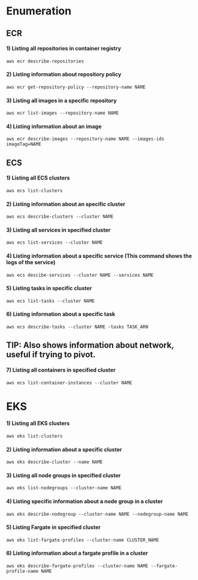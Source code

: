 # Enumeration

## ECR

#### 1) Listing all repositories in container registry

    aws ecr describe-repositories

#### 2) Listing information about repository policy

    aws ecr get-repository-policy --repository-name NAME 

#### 3) Listing all images in a specific repository

    aws ecr list-images --repository-name NAME 

#### 4) Listing information about an image

    aws ecr describe-images --repository-name NAME --images-ids imageTag=NAME 

## ECS

#### 1) Listing all ECS clusters

    aws ecs list-clusters 

#### 2) Listing information about an specific cluster

    aws ecs describe-clusters --cluster NAME 

#### 3) Listing all services in specified cluster

    aws ecs list-services --cluster NAME 

#### 4) Listing information about a specific service (This command shows the logs of the service)

    aws ecs descibe-services --cluster NAME --services NAME 

#### 5) Listing tasks in specific cluster

    aws ecs list-tasks --cluster NAME 

#### 6) Listing information about a specific task

    aws ecs describe-tasks --cluster NAME -tasks TASK_ARN 

## TIP: Also shows information about network, useful if trying to pivot.

#### 7) Listing all containers in specified cluster

    aws ecs list-container-instances --cluster NAME 

# EKS

#### 1) Listing all EKS clusters

    aws eks list-clusters 

#### 2) Listing information about a specific cluster

    aws eks describe-cluster --name NAME

#### 3) Listing all node groups in specified cluster
   
    aws eks list-nodegroups --cluster-name NAME 

#### 4) Listing specific information about a node group in a cluster

    aws eks describe-nodegroup --cluster-name NAME --nodegroup-name NAME 

#### 5) Listing Fargate in specified cluster

    aws eks list-fargate-profiles --cluster-name CLUSTER_NAME 

#### 6) Listing information about a fargate profile in a cluster

    aws eks describe-fargate-profiles --cluster-name NAME --fargate-profile-name NAME 
